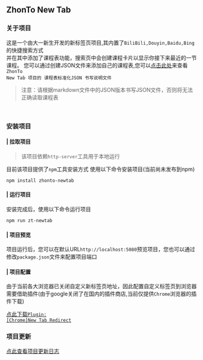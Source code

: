 ## ZhonTo New Tab

### 关于项目

这是一个由大一新生开发的新标签页项目,其内置了<code>BiliBili,Douyin,Baidu,Bing</code>的快捷搜索方式<br>
并在其中添加了课程表功能，搜索页中会创建课程卡片以显示你接下来最近的一节课程。
您可以通过创建JSON文件来添加自己的课程表,您可以[点击此处](./document/课表JSON格式@24B4.md)来查看<code>ZhonTo New Tab 项目的 课程表标准化JSON 书写说明文件</code><br>
>注意：请根据markdown文件中的JSON版本书写JSON文件，否则将无法正确读取课程表

<Br>

### 安装项目
#### | 拉取项目
>该项目依赖<code>http-server</code>工具用于本地运行

目前该项目提供了<code>npm</code>工具安装方式
使用以下命令安装项目(当前尚未发布到npm)
```
npm install zhonto-newtab 
```
#### | 运行项目
安装完成后，使用以下命令运行项目
```
npm run zt-newtab
```
#### | 项目预览
项目运行后，您可以在默认URL<code>http://localhost:5080</code>预览项目，您也可以通过修改<code>package.json</code>文件来配置项目端口
#### | 项目配置
由于当前各大浏览器已关闭自定义新标签页地址，因此配置自定义标签页到浏览器需要借助插件(由于google关闭了在国内的插件商店,当前仅提供<code>Chrome</code>浏览器的插件下载)

[点此下载<code>Plugin: [Chrome]New Tab Redirect</code>](./library/New%20Tab%20Redirect%20Chrome插件_3_1_4_.crx)

### 项目更新

[点此查看项目更新日志](./document/update.md)



